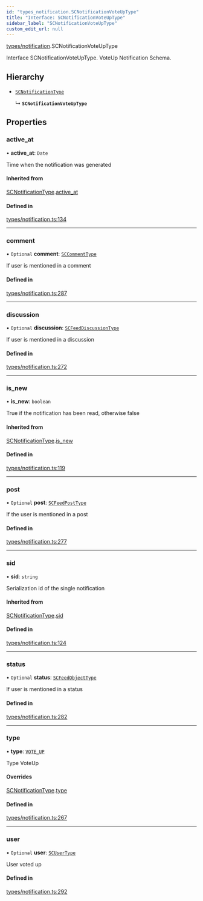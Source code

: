 ```yaml
---
id: "types_notification.SCNotificationVoteUpType"
title: "Interface: SCNotificationVoteUpType"
sidebar_label: "SCNotificationVoteUpType"
custom_edit_url: null
---
```


[types/notification](../modules/types_notification.md).SCNotificationVoteUpType

Interface SCNotificationVoteUpType.
VoteUp Notification Schema.

## Hierarchy

- [`SCNotificationType`](types_notification.SCNotificationType.md)

  ↳ **`SCNotificationVoteUpType`**

## Properties

### active\_at

• **active\_at**: `Date`

Time when the notification was generated

#### Inherited from

[SCNotificationType](types_notification.SCNotificationType.md).[active_at](types_notification.SCNotificationType.md#active_at)

#### Defined in

[types/notification.ts:134](https://github.com/selfcommunity/community-ui/blob/f8d581a/packages/sc-core/src/types/notification.ts#L134)

___

### comment

• `Optional` **comment**: [`SCCommentType`](types_comment.SCCommentType.md)

If user is mentioned in a comment

#### Defined in

[types/notification.ts:287](https://github.com/selfcommunity/community-ui/blob/f8d581a/packages/sc-core/src/types/notification.ts#L287)

___

### discussion

• `Optional` **discussion**: [`SCFeedDiscussionType`](types_feed.SCFeedDiscussionType.md)

If user is mentioned in a discussion

#### Defined in

[types/notification.ts:272](https://github.com/selfcommunity/community-ui/blob/f8d581a/packages/sc-core/src/types/notification.ts#L272)

___

### is\_new

• **is\_new**: `boolean`

True if the notification has been read, otherwise false

#### Inherited from

[SCNotificationType](types_notification.SCNotificationType.md).[is_new](types_notification.SCNotificationType.md#is_new)

#### Defined in

[types/notification.ts:119](https://github.com/selfcommunity/community-ui/blob/f8d581a/packages/sc-core/src/types/notification.ts#L119)

___

### post

• `Optional` **post**: [`SCFeedPostType`](types_feed.SCFeedPostType.md)

If the user is mentioned in a post

#### Defined in

[types/notification.ts:277](https://github.com/selfcommunity/community-ui/blob/f8d581a/packages/sc-core/src/types/notification.ts#L277)

___

### sid

• **sid**: `string`

Serialization id of the single notification

#### Inherited from

[SCNotificationType](types_notification.SCNotificationType.md).[sid](types_notification.SCNotificationType.md#sid)

#### Defined in

[types/notification.ts:124](https://github.com/selfcommunity/community-ui/blob/f8d581a/packages/sc-core/src/types/notification.ts#L124)

___

### status

• `Optional` **status**: [`SCFeedObjectType`](types_feed.SCFeedObjectType.md)

If user is mentioned in a status

#### Defined in

[types/notification.ts:282](https://github.com/selfcommunity/community-ui/blob/f8d581a/packages/sc-core/src/types/notification.ts#L282)

___

### type

• **type**: [`VOTE_UP`](../enums/types_notification.SCNotificationTypologyType.md#vote_up)

Type VoteUp

#### Overrides

[SCNotificationType](types_notification.SCNotificationType.md).[type](types_notification.SCNotificationType.md#type)

#### Defined in

[types/notification.ts:267](https://github.com/selfcommunity/community-ui/blob/f8d581a/packages/sc-core/src/types/notification.ts#L267)

___

### user

• `Optional` **user**: [`SCUserType`](types_user.SCUserType.md)

User voted up

#### Defined in

[types/notification.ts:292](https://github.com/selfcommunity/community-ui/blob/f8d581a/packages/sc-core/src/types/notification.ts#L292)
